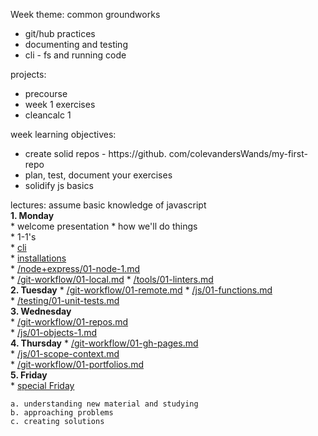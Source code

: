 Week theme:  common groundworks  
  * git/hub practices  
  * documenting and testing   
  * cli - fs and running code  
  
  
projects:  
  * precourse  
  * week 1 exercises   
  * cleancalc 1  
  
week learning objectives:  
  * create solid repos - https://github.  com/colevandersWands/my-first-repo  
  * plan, test, document your exercises  
  * solidify js basics  
  
lectures:  assume basic knowledge of javascript  
  **1. Monday**  
    * welcome presentation 
    * how we'll do things  
    * 1-1's  
    * [cli](https://github.com/jankeLearning/content-md/blob/master/tools/01-cli.md)  
    * [installations](https://github.com/jankeLearning/content-md/blob/master/tools/01-installations.md)   
    * [/node+express/01-node-1.md](https://github.com/jankeLearning/content-md/blob/master/node%2Bexpress/01-node-1.md)   
    * [/git-workflow/01-local.md](https://github.com/jankeLearning/content-md/blob/master/git-workflow/01-local.md)
    * [/tools/01-linters.md](https://github.com/jankeLearning/content-md/blob/master/tools/01-linters.md)    
  **2. Tuesday**
    * [/git-workflow/01-remote.md](https://github.com/jankeLearning/content-md/blob/master/git-workflow/01-remote.md)
    * [/js/01-functions.md](https://github.com/jankeLearning/content-md/blob/master/js/01-functions.md)   
    * [/testing/01-unit-tests.md](https://github.com/jankeLearning/content-md/blob/master/testing/01-unit-tests.md)   
  **3. Wednesday**  
    * [/git-workflow/01-repos.md](https://github.com/jankeLearning/content-md/blob/master/git-workflow/01-repos.md)   
    * [/js/01-objects-1.md](https://github.com/jankeLearning/content-md/blob/master/js/01-objects-1.md)   
  **4. Thursday**
    * [/git-workflow/01-gh-pages.md](https://github.com/jankeLearning/content-md/blob/master/git-workflow/01-gh-pages.md)   
    * [/js/01-scope-context.md](https://github.com/jankeLearning/content-md/blob/master/js/01-scope-context-1.md)   
    * [/git-workflow/01-portfolios.md](https://github.com/jankeLearning/content-md/blob/master/git-workflow/01-portfolios.md)  
  **5. Friday**  
    * [special Friday](https://github.com/jankeLearning/content-md/tree/master/special-friday)  

    a. understanding new material and studying
    b. approaching problems  
    c. creating solutions  







